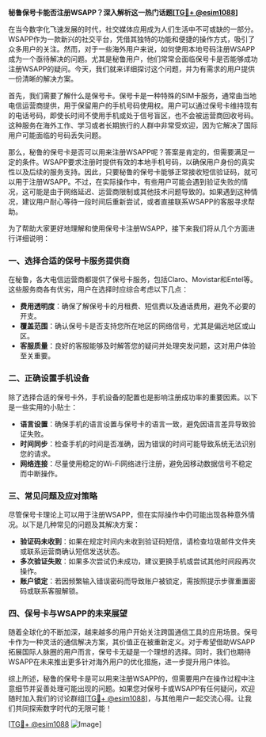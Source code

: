**秘鲁保号卡能否注册WSAPP？深入解析这一热门话题[[TG💪+ @esim1088](https://t.me/s/esim1088)]**

在当今数字化飞速发展的时代，社交媒体应用成为人们生活中不可或缺的一部分。WSAPP作为一款新兴的社交平台，凭借其独特的功能和便捷的操作方式，吸引了众多用户的关注。然而，对于一些海外用户来说，如何使用本地号码注册WSAPP成为一个亟待解决的问题。尤其是秘鲁用户，他们常常会面临保号卡是否能够成功注册WSAPP的疑问。今天，我们就来详细探讨这个问题，并为有需求的用户提供一份清晰的解决方案。

首先，我们需要了解什么是保号卡。保号卡是一种特殊的SIM卡服务，通常由当地电信运营商提供，用于保留用户的手机号码使用权。用户可以通过保号卡维持现有的电话号码，即使长时间不使用手机或处于信号盲区，也不会被运营商回收号码。这种服务在海外工作、学习或者长期旅行的人群中非常受欢迎，因为它解决了国际用户可能面临的号码丢失问题。

那么，秘鲁的保号卡是否可以用来注册WSAPP呢？答案是肯定的，但需要满足一定的条件。WSAPP要求注册时提供有效的本地手机号码，以确保用户身份的真实性以及后续的服务支持。因此，只要秘鲁的保号卡能够正常接收短信验证码，就可以用于注册WSAPP。不过，在实际操作中，有些用户可能会遇到验证失败的情况，这可能是由于网络延迟、运营商限制或其他技术问题导致的。如果遇到这种情况，建议用户耐心等待一段时间后重新尝试，或者直接联系WSAPP的客服寻求帮助。

为了帮助大家更好地理解和使用保号卡注册WSAPP，接下来我们将从几个方面进行详细说明：

### 一、选择合适的保号卡服务提供商

在秘鲁，各大电信运营商都提供了保号卡服务，包括Claro、Movistar和Entel等。这些服务商各有优劣，用户在选择时应综合考虑以下几点：
- **费用透明度**：确保了解保号卡的月租费、短信费以及通话费用，避免不必要的开支。
- **覆盖范围**：确认保号卡是否支持您所在地区的网络信号，尤其是偏远地区或山区。
- **客服质量**：良好的客服能够及时解答您的疑问并处理突发问题，这对用户体验至关重要。

### 二、正确设置手机设备

除了选择合适的保号卡外，手机设备的配置也是影响注册成功率的重要因素。以下是一些实用的小贴士：
- **语言设置**：确保手机的语言设置与保号卡的语言一致，避免因语言差异导致验证失败。
- **时间同步**：检查手机的时间是否准确，因为错误的时间可能导致系统无法识别您的请求。
- **网络连接**：尽量使用稳定的Wi-Fi网络进行注册，避免因移动数据信号不稳定而中断操作。

### 三、常见问题及应对策略

尽管保号卡理论上可以用于注册WSAPP，但在实际操作中仍可能出现各种意外情况。以下是几种常见的问题及其解决方案：
- **验证码未收到**：如果在规定时间内未收到验证码短信，请检查垃圾邮件文件夹或联系运营商确认短信发送状态。
- **多次验证失败**：如果多次尝试仍未成功，建议更换手机或尝试其他时间段再次操作。
- **账户锁定**：若因频繁输入错误密码而导致账户被锁定，需按照提示步骤重置密码或联系客服解锁。

### 四、保号卡与WSAPP的未来展望

随着全球化的不断加深，越来越多的用户开始关注跨国通信工具的应用场景。保号卡作为一种灵活的通信解决方案，其价值正在被重新定义。对于希望借助WSAPP拓展国际人脉圈的用户而言，保号卡无疑是一个理想的选择。同时，我们也期待WSAPP在未来推出更多针对海外用户的优化措施，进一步提升用户体验。

综上所述，秘鲁的保号卡是可以用来注册WSAPP的，但需要用户在操作过程中注意细节并妥善处理可能出现的问题。如果您对保号卡或WSAPP有任何疑问，欢迎随时加入我们的讨论群组[[TG💪+ @esim1088](https://t.me/s/esim1088)]，与其他用户一起交流心得。让我们共同探索数字时代的无限可能！

[[TG💪+ @esim1088](https://t.me/s/esim1088) ![Image](https://i.postimg.cc/4NQfJmqS/Snipaste-2025-05-13-00-14-12.png)]
